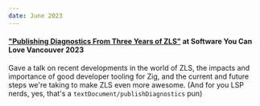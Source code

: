 ```yaml
---
date: June 2023
---
```


#### ["Publishing Diagnostics From Three Years of ZLS"](https://www.youtube.com/watch?v=npb1rAYHpw8) at Software You Can Love Vancouver 2023

Gave a talk on recent developments in the world of ZLS, the impacts and importance of good developer tooling for Zig, and the current and future steps we're taking to make ZLS even more awesome. (And for you LSP nerds, yes, that's a `textDocument/publishDiagnostics` pun)
